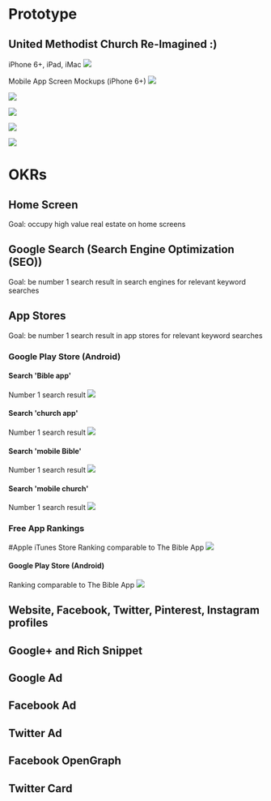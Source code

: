 # Prototype

## United Methodist Church Re-Imagined :)

iPhone 6+, iPad, iMac
![](prototype/iphone-6-plus-ipad-imac.jpg)

Mobile App Screen Mockups (iPhone 6+)
![](prototype/iphone-6-plus-screens-1.jpg)

![](prototype/iphone-6-plus-screens-2.jpg)

![](prototype/iphone-6-plus-screens-3.jpg)

![](prototype/iphone-6-plus-screens-4.jpg)

![](prototype/iphone-6-plus-screens-5.jpg)

# OKRs

## Home Screen
Goal: occupy high value real estate on home screens

## Google Search (Search Engine Optimization (SEO))
Goal: be number 1 search result in search engines for relevant keyword searches

## App Stores
Goal: be number 1 search result in app stores for relevant keyword searches

### Google Play Store (Android)

#### Search 'Bible app'
Number 1 search result
![](prototype/google-play-search-bible-app-the-church-app.jpg)

#### Search 'church app'
Number 1 search result
![](prototype/google-play-search-church-app-the-church-app.jpg)

#### Search 'mobile Bible'
Number 1 search result
![](prototype/google-play-search-mobile-bible-the-church-app.jpg)

#### Search 'mobile church'
Number 1 search result
![](prototype/google-play-search-mobile-church-the-church-app.jpg)

### Free App Rankings

#Apple iTunes Store
Ranking comparable to The Bible App
![](prototype/apple-store-itune-charts-free-apps-the-church-app.jpg)

#### Google Play Store (Android)
Ranking comparable to The Bible App
![](prototype/google-play-top-selling-free-apps-the-church-app.jpg)

## Website, Facebook, Twitter, Pinterest, Instagram profiles

## Google+ and Rich Snippet

## Google Ad

## Facebook Ad

## Twitter Ad

## Facebook OpenGraph

## Twitter Card